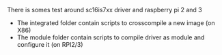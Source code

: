 There is somes test around sc16is7xx driver and raspberry pi 2 and 3

 - The integrated folder contain scripts to crosscompile a new image (on X86)
 - The module folder contain scripts to compile driver as module and configure it (on RPI2/3)
